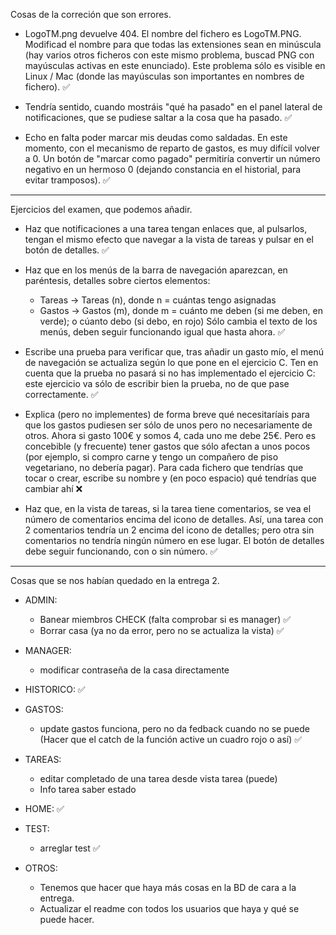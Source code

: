 Cosas de la correción que son errores.

* LogoTM.png devuelve 404. El nombre del fichero es LogoTM.PNG. Modificad el nombre para que todas las extensiones sean en minúscula (hay varios otros ficheros con este mismo problema, buscad PNG con mayúsculas activas en este enunciado). Este problema sólo es visible en Linux / Mac (donde las mayúsculas son importantes en nombres de fichero). ✅

* Tendría sentido, cuando mostráis "qué ha pasado" en el panel lateral de notificaciones, que se pudiese saltar a la cosa que ha pasado. ✅

* Echo en falta poder marcar mis deudas como saldadas. En este momento, con el mecanismo de reparto de gastos, es muy difícil volver a 0. Un botón de "marcar como pagado" permitiría convertir un número negativo en un hermoso 0 (dejando constancia en el historial, para evitar tramposos). ✅

-----------------------------------------------------------------------------------

Ejercicios del examen, que podemos añadir.

- Haz que notificaciones a una tarea tengan enlaces que, al pulsarlos, tengan el mismo efecto que navegar a la vista de tareas y pulsar en el botón de detalles. ✅

- Haz que en los menús de la barra de navegación aparezcan, en paréntesis, detalles sobre ciertos elementos:
    - Tareas -> Tareas (n), donde n = cuántas tengo asignadas
    - Gastos -> Gastos (m), donde m = cuánto me deben (si me deben, en verde); o cúanto debo (si debo, en rojo)
Sólo cambia el texto de los menús, deben seguir funcionando igual que hasta ahora. ✅

- Escribe una prueba para verificar que, tras añadir un gasto mío, el menú de navegación se actualiza según lo que pone en el ejercicio C. Ten en cuenta que la prueba no pasará si no has implementado el ejercicio C: este ejercicio va sólo de escribir bien la prueba, no de que pase correctamente. ✅

- Explica (pero no implementes) de forma breve qué necesitaríais para que los gastos pudiesen ser sólo de unos pero no necesariamente de otros. Ahora si gasto 100€ y somos 4, cada uno me debe 25€. Pero es concebible (y frecuente) tener gastos que sólo afectan a unos pocos (por ejemplo, si compro carne y tengo un compañero de piso vegetariano, no debería pagar). Para cada fichero que tendrías que tocar o crear, escribe su nombre y (en poco espacio) qué tendrías que cambiar ahí ❌

- Haz que, en la vista de tareas, si la tarea tiene comentarios, se vea el número de comentarios encima del icono de detalles. Así, una tarea con 2 comentarios tendría un 2 encima del icono de detalles; pero otra sin comentarios no tendría ningún número en ese lugar. El botón de detalles debe seguir funcionando, con o sin número. ✅

-----------------------------------------------------------------------------------

Cosas que se nos habían quedado en la entrega 2.

- ADMIN:
    - Banear miembros CHECK (falta comprobar si es manager) ✅
    - Borrar casa (ya no da error, pero no se actualiza la vista) ✅

- MANAGER:
    - modificar contraseña de la casa directamente

- HISTORICO: ✅

- GASTOS:
    - update gastos funciona, pero  no da fedback cuando no se puede (Hacer que el catch de la función active un cuadro rojo o así) ✅

- TAREAS:
    - editar completado de una tarea desde vista tarea (puede)
    - Info tarea saber estado

- HOME: ✅

- TEST:
    - arreglar test ✅

- OTROS:
    - Tenemos que hacer que haya más cosas en la BD de cara a la entrega.
    - Actualizar el readme con todos los usuarios que haya y qué se puede hacer.